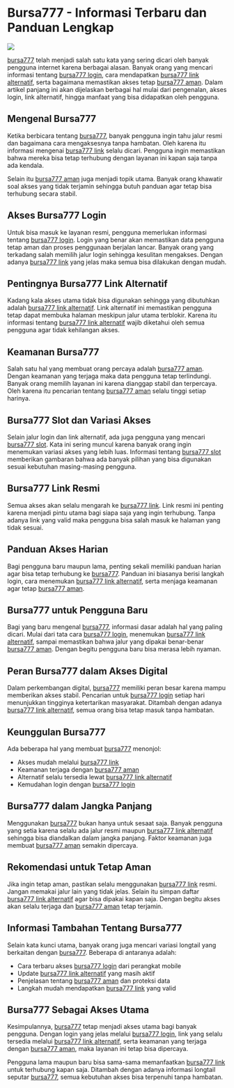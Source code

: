 # Bursa777 - Informasi Terbaru dan Panduan Lengkap

![](https://res.cloudinary.com/dqt4wfmj2/image/upload/v1759383460/bursa777_de5non.webp)

[bursa777](https://alisnic.net) telah menjadi salah satu kata yang sering dicari oleh banyak pengguna internet karena berbagai alasan. Banyak orang yang mencari informasi tentang [bursa777 login](https://alisnic.net), cara mendapatkan [bursa777 link alternatif](https://alisnic.net), serta bagaimana memastikan akses tetap [bursa777 aman](https://alisnic.net). Dalam artikel panjang ini akan dijelaskan berbagai hal mulai dari pengenalan, akses login, link alternatif, hingga manfaat yang bisa didapatkan oleh pengguna.

## Mengenal Bursa777

Ketika berbicara tentang [bursa777](https://alisnic.net), banyak pengguna ingin tahu jalur resmi dan bagaimana cara mengaksesnya tanpa hambatan. Oleh karena itu informasi mengenai [bursa777 link](https://alisnic.net) selalu dicari. Pengguna ingin memastikan bahwa mereka bisa tetap terhubung dengan layanan ini kapan saja tanpa ada kendala.

Selain itu [bursa777 aman](https://alisnic.net) juga menjadi topik utama. Banyak orang khawatir soal akses yang tidak terjamin sehingga butuh panduan agar tetap bisa terhubung secara stabil.

## Akses Bursa777 Login

Untuk bisa masuk ke layanan resmi, pengguna memerlukan informasi tentang [bursa777 login](https://alisnic.net). Login yang benar akan memastikan data pengguna tetap aman dan proses penggunaan berjalan lancar. Banyak orang yang terkadang salah memilih jalur login sehingga kesulitan mengakses. Dengan adanya [bursa777 link](https://alisnic.net) yang jelas maka semua bisa dilakukan dengan mudah.

## Pentingnya Bursa777 Link Alternatif

Kadang kala akses utama tidak bisa digunakan sehingga yang dibutuhkan adalah [bursa777 link alternatif](https://alisnic.net). Link alternatif ini memastikan pengguna tetap dapat membuka halaman meskipun jalur utama terblokir. Karena itu informasi tentang [bursa777 link alternatif](https://alisnic.net) wajib diketahui oleh semua pengguna agar tidak kehilangan akses.

## Keamanan Bursa777

Salah satu hal yang membuat orang percaya adalah [bursa777 aman](https://alisnic.net). Dengan keamanan yang terjaga maka data pengguna tetap terlindungi. Banyak orang memilih layanan ini karena dianggap stabil dan terpercaya. Oleh karena itu pencarian tentang [bursa777 aman](https://alisnic.net) selalu tinggi setiap harinya.

## Bursa777 Slot dan Variasi Akses

Selain jalur login dan link alternatif, ada juga pengguna yang mencari [bursa777 slot](https://alisnic.net). Kata ini sering muncul karena banyak orang ingin menemukan variasi akses yang lebih luas. Informasi tentang [bursa777 slot](https://alisnic.net) memberikan gambaran bahwa ada banyak pilihan yang bisa digunakan sesuai kebutuhan masing-masing pengguna.

## Bursa777 Link Resmi

Semua akses akan selalu mengarah ke [bursa777 link](https://alisnic.net). Link resmi ini penting karena menjadi pintu utama bagi siapa saja yang ingin terhubung. Tanpa adanya link yang valid maka pengguna bisa salah masuk ke halaman yang tidak sesuai.

## Panduan Akses Harian

Bagi pengguna baru maupun lama, penting sekali memiliki panduan harian agar bisa tetap terhubung ke [bursa777](https://alisnic.net). Panduan ini biasanya berisi langkah login, cara menemukan [bursa777 link alternatif](https://alisnic.net), serta menjaga keamanan agar tetap [bursa777 aman](https://alisnic.net).

## Bursa777 untuk Pengguna Baru

Bagi yang baru mengenal [bursa777](https://alisnic.net), informasi dasar adalah hal yang paling dicari. Mulai dari tata cara [bursa777 login](https://alisnic.net), menemukan [bursa777 link alternatif](https://alisnic.net), sampai memastikan bahwa jalur yang dipakai benar-benar [bursa777 aman](https://alisnic.net). Dengan begitu pengguna baru bisa merasa lebih nyaman.

## Peran Bursa777 dalam Akses Digital

Dalam perkembangan digital, [bursa777](https://alisnic.net) memiliki peran besar karena mampu memberikan akses stabil. Pencarian untuk [bursa777 login](https://alisnic.net) setiap hari menunjukkan tingginya ketertarikan masyarakat. Ditambah dengan adanya [bursa777 link alternatif](https://alisnic.net), semua orang bisa tetap masuk tanpa hambatan.

## Keunggulan Bursa777

Ada beberapa hal yang membuat [bursa777](https://alisnic.net) menonjol:
- Akses mudah melalui [bursa777 link](https://alisnic.net)
- Keamanan terjaga dengan [bursa777 aman](https://alisnic.net)
- Alternatif selalu tersedia lewat [bursa777 link alternatif](https://alisnic.net)
- Kemudahan login dengan [bursa777 login](https://alisnic.net)

## Bursa777 dalam Jangka Panjang

Menggunakan [bursa777](https://alisnic.net) bukan hanya untuk sesaat saja. Banyak pengguna yang setia karena selalu ada jalur resmi maupun [bursa777 link alternatif](https://alisnic.net) sehingga bisa diandalkan dalam jangka panjang. Faktor keamanan juga membuat [bursa777 aman](https://alisnic.net) semakin dipercaya.

## Rekomendasi untuk Tetap Aman

Jika ingin tetap aman, pastikan selalu menggunakan [bursa777 link](https://alisnic.net) resmi. Jangan memakai jalur lain yang tidak jelas. Selain itu simpan daftar [bursa777 link alternatif](https://alisnic.net) agar bisa dipakai kapan saja. Dengan begitu akses akan selalu terjaga dan [bursa777 aman](https://alisnic.net) tetap terjamin.

## Informasi Tambahan Tentang Bursa777

Selain kata kunci utama, banyak orang juga mencari variasi longtail yang berkaitan dengan [bursa777](https://alisnic.net). Beberapa di antaranya adalah:
- Cara terbaru akses [bursa777 login](https://alisnic.net) dari perangkat mobile
- Update [bursa777 link alternatif](https://alisnic.net) yang masih aktif
- Penjelasan tentang [bursa777 aman](https://alisnic.net) dan proteksi data
- Langkah mudah mendapatkan [bursa777 link](https://alisnic.net) yang valid

## Bursa777 Sebagai Akses Utama

Kesimpulannya, [bursa777](https://alisnic.net) tetap menjadi akses utama bagi banyak pengguna. Dengan login yang jelas melalui [bursa777 login](https://alisnic.net), link yang selalu tersedia melalui [bursa777 link alternatif](https://alisnic.net), serta keamanan yang terjaga dengan [bursa777 aman](https://alisnic.net), maka layanan ini tetap bisa dipercaya.

Pengguna lama maupun baru bisa sama-sama memanfaatkan [bursa777 link](https://alisnic.net) untuk terhubung kapan saja. Ditambah dengan adanya informasi longtail seputar [bursa777](https://alisnic.net), semua kebutuhan akses bisa terpenuhi tanpa hambatan.
